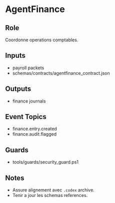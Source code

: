 # AgentFinance

## Role
Coordonne operations comptables.

## Inputs
- payroll packets
- schemas/contracts/agentfinance_contract.json

## Outputs
- finance journals

## Event Topics
- finance.entry.created
- finance.audit.flagged

## Guards
- tools/guards/security_guard.ps1

## Notes
- Assure alignement avec `.codex` archive.
- Tenir a jour les schemas references.
